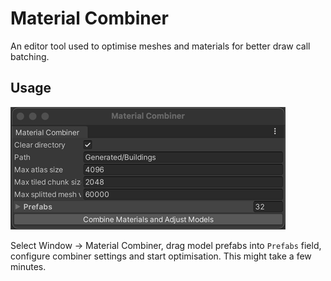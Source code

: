 

Material Combiner
===
An editor tool used to optimise meshes and materials for better draw call batching.


## Usage

![](.Window.png)

Select Window -> Material Combiner, drag model prefabs into `Prefabs` field, configure combiner settings and start optimisation. This might take a few minutes.
